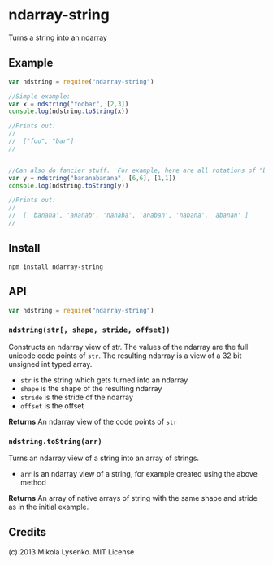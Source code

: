 ndarray-string
==============
Turns a string into an [ndarray](https://github.com/mikolalysenko/ndarray)

## Example

```javascript
var ndstring = require("ndarray-string")

//Simple example:
var x = ndstring("foobar", [2,3])
console.log(ndstring.toString(x))

//Prints out:
//
//  ["foo", "bar"]
//


//Can also do fancier stuff.  For example, here are all rotations of "banana"
var y = ndstring("bananabanana", [6,6], [1,1])
console.log(ndstring.toString(y))

//Prints out:
//
//  [ 'banana', 'ananab', 'nanaba', 'anaban', 'nabana', 'abanan' ]
//
```

## Install

    npm install ndarray-string
    
## API

```javascript
var ndstring = require("ndarray-string")
```

### `ndstring(str[, shape, stride, offset])`
Constructs an ndarray view of str.  The values of the ndarray are the full unicode code points of `str`.  The resulting ndarray is a view of a 32 bit unsigned int typed array.

* `str` is the string which gets turned into an ndarray
* `shape` is the shape of the resulting ndarray
* `stride` is the stride of the ndarray
* `offset` is the offset

**Returns** An ndarray view of the code points of `str`

### `ndstring.toString(arr)`
Turns an ndarray view of a string into an array of strings.

* `arr` is an ndarray view of a string, for example created using the above method

**Returns** An array of native arrays of string with the same shape and stride as in the initial example.

## Credits
(c) 2013 Mikola Lysenko. MIT License